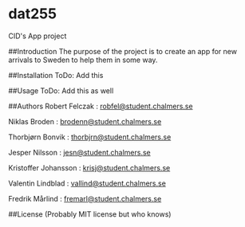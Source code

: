 # dat255
CID's App project

##Introduction
The purpose of the project is to create an app for new arrivals to Sweden to help them in some way.

##Installation 
ToDo: Add this

##Usage
ToDo: Add this as well

##Authors
Robert Felczak : robfel@student.chalmers.se

Niklas Broden : brodenn@student.chalmers.se

Thorbjørn Bonvik : thorbjrn@student.chalmers.se

Jesper Nilsson : jesn@student.chalmers.se

Kristoffer Johansson : krisj@student.chalmers.se

Valentin Lindblad : vallind@student.chalmers.se

Fredrik Mårlind : fremarl@student.chalmers.se

##License
(Probably MIT license but who knows)

